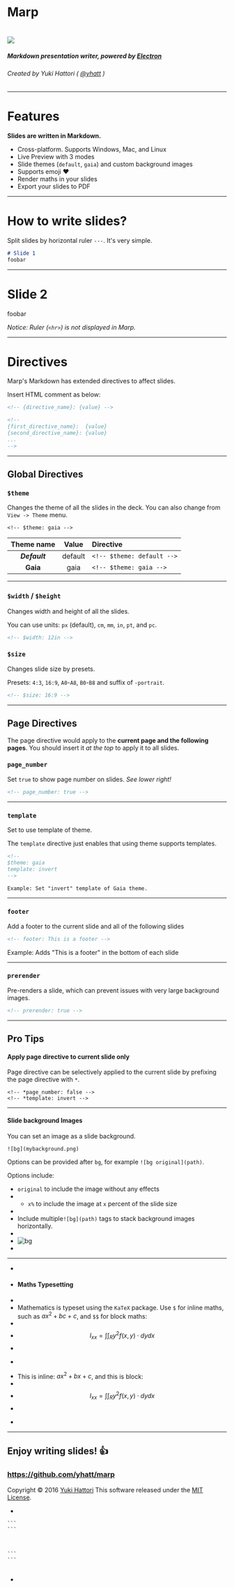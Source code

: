 Marp
===

# ![](images/marp.png)


##### Markdown presentation writer, powered by [Electron](http://electron.atom.io/)

###### Created by Yuki Hattori ( [@yhatt](https://github.com/yhatt)  )

---

# Features

**Slides are written in Markdown.**
- Cross-platform. Supports Windows, Mac, and Linux
- Live Preview with 3 modes
- Slide themes (`default`, `gaia`) and custom background images
- Supports emoji :heart:
- Render maths in your slides
- Export your slides to PDF

---


# How to write slides?

Split slides by horizontal ruler `---`. It's very simple.

```md
# Slide 1
foobar
```

---

# Slide 2
foobar

*Notice: Ruler (`<hr>`) is not displayed in Marp.*

---

# Directives
Marp's Markdown has extended directives to affect slides.

Insert HTML comment as below:

```html
<!-- {directive_name}: {value} -->
```

```html
<!--
{first_directive_name}:  {value}
{second_directive_name}: {value}
...
-->
```
---

## Global Directives


### `$theme`

Changes the theme of all the slides in the deck. You can also change from `View -> Theme` menu.

```
<!-- $theme: gaia -->
```

|Theme name|Value|Directive|
|:-:|:-:|:-|
|***Default***|default|`<!-- $theme: default -->`
|**Gaia**|gaia|`<!-- $theme: gaia -->`


---

### `$width` / `$height`

Changes width and height of all the slides.

You can use units: `px` (default), `cm`, `mm`, `in`, `pt`, and `pc`.

```html
<!-- $width: 12in -->
`````

### `$size`

Changes slide size by presets.

Presets: `4:3`, `16:9`, `A0`-`A8`, `B0`-`B8` and suffix of `-portrait`.

```html
<!-- $size: 16:9 -->
`````

<!--
$size: a4

Example is here. Global Directive is enabled in anywhere.
It apply the latest value if you write multiple same Global Directives.
-->

---

## Page Directives

The page directive would apply to the  **current page and the following pages**.
You should insert it *at the top* to apply it to all slides.

### `page_number`

Set `true` to show page number on slides. *See lower right!*

```html
<!-- page_number: true -->
`````

<!--
page_number: true

Example is here. Pagination starts from this page.
If you use multi-line comment, directives should write to each new lines.
-->

---

### `template`

Set to use template of theme.

The `template` directive just enables that using theme supports templates.

```html
<!--
$theme: gaia
template: invert
-->

Example: Set "invert" template of Gaia theme.
`````

---

### `footer`

Add a footer to the current slide and all of the following slides

```html
<!-- footer: This is a footer -->
`````

Example: Adds "This is a footer" in the bottom of each slide

---

### `prerender`

Pre-renders a slide, which can prevent issues with very large background images.

```html
<!-- prerender: true -->
`````

---

## Pro Tips

#### Apply page directive to current slide only

Page directive can be selectively applied to the current slide by prefixing the page directive with `*`.

```
<!-- *page_number: false -->
<!-- *template: invert -->
```

<!--
*page_number: false

Example is here.
Page number is not shown in current page, but it's shown on later pages.
-->

---

#### Slide background Images

You can set an image as a slide background.

```html
![bg](mybackground.png)
`````

Options can be provided after `bg`, for example `![bg original](path)`.

Options include:

- `original` to include the image without any effects
- - `x%` to include the  image at `x` percent of the slide size
-
- Include multiple`![bg](path)` tags to stack background images horizontally.
-
- ![bg](images/background.png)
-
- ---
-
- #### Maths Typesetting
-
- Mathematics is typeset using the `KaTeX` package. Use `$` for inline maths, such as $ax^2+bc+c$, and `$$` for block maths:
-
- $$I_{xx}=\int\int_Ry^2f(x,y)\cdot{}dydx$$
-
- ```html
- This is inline: $ax^2+bx+c$, and this is block:
-
- $$I_{xx}=\int\int_Ry^2f(x,y)\cdot{}dydx$$
-
- `````

---

## Enjoy writing slides! :+1:

### https://github.com/yhatt/marp

Copyright &copy; 2016 [Yuki Hattori](https://github.com/yhatt)
This software released under the [MIT License](https://github.com/yhatt/marp/blob/master/LICENSE).

- ````
````
```
```
````
````
````
````
````
````
```
```
````
> ````
- ````
